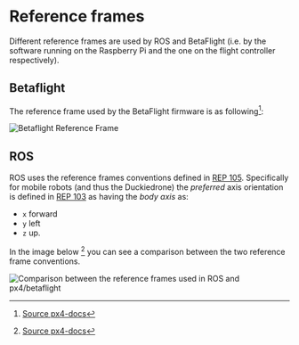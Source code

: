 # Reference frames

Different reference frames are used by ROS and BetaFlight (i.e. by the software running on the Raspberry Pi and the one on the flight controller respectively).

## Betaflight

The reference frame used by the BetaFlight firmware is as following[^px4-docs]:

![Betaflight Reference Frame](../_images/software-architecture/px4-betaflight-ref-frame.png)

## ROS

ROS uses the reference frames conventions defined in [REP 105](https://www.ros.org/reps/rep-0105.html). Specifically for mobile robots (and thus the Duckiedrone) the _preferred_ axis orientation is defined in [REP 103](https://www.ros.org/reps/rep-0103.html) as having the _body axis_ as:

- `x` forward
- `y` left
- `z` up.

In the image below [^px4-docs] you can see a comparison between the two reference frame conventions.

![Comparison between the reference frames used in ROS and px4/betaflight](../_images/software-architecture/px4-vs-ros-ref-frames.png)

[^px4-docs]: [Source px4-docs](https://docs.px4.io)